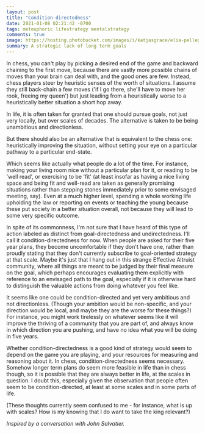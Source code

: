 ```yaml
---
layout: post
title: "Condition-directedness"
date: 2021-01-08 02:21:42 -0700
tags: meteuphoric lifestrategy mentalstrategy
comments: true
image: https://hosting.photobucket.com/images/i/katjasgrace/elia-pellegrini-NfqDQa6953Q-unsplash.jpg
summary: A strategic lack of long term goals
---
```

In chess, you can't play by picking a desired end of the game and backward chaining to the first move, because there are vastly more possible chains of moves than your brain can deal with, and the good ones are few. Instead, chess players steer by heuristic senses of the worth of situations. I assume they still back-chain a few moves ('if I go there, she'll have to move her rook, freeing my queen') but just leading from a heuristically worse to a heuristically better situation a short hop away.<!--ex-->

In life, it is often taken for granted that one should pursue goals, not just very locally, but over scales of decades. The alternative is taken to be being unambitious and directionless.

But there should also be an alternative that is equivalent to the chess one: heuristically improving the situation, without setting your eye on a particular pathway to a particular end-state.

Which seems like actually what people do a lot of the time. For instance, making your living room nice without a particular plan for it, or reading to be 'well read', or exercising to be 'fit' (at least insofar as having a nice living space and being fit and well-read are taken as generally promising situations rather than stepping stones immediately prior to some envisaged meeting, say). Even at a much higher level, spending a whole working life upholding the law or reporting on events or teaching the young because these put society in a better situation overall, not because they will lead to some very specific outcome.

In spite of its commonness, I'm not sure that I have heard of this type of action labeled as distinct from goal-directedness and undirectedness. I'll call it condition-directedness for now. When people are asked for their five year plans, they become uncomfortable if they don't have one, rather than proudly stating that they don't currently subscribe to goal-oriented strategy at that scale. Maybe it's just that I hang out in this strange Effective Altruist community, where all things are meant to be judged by their final measure on the goal, which perhaps encourages evaluating them explicitly with reference to an envisaged path to the goal, especially if it is otherwise hard to distinguish the valuable actions from doing whatever you feel like.

It seems like one could be condition-directed and yet very ambitious and not directionless. (Though your ambition would be non-specific, and your direction would be local, and maybe they are the worse for these things?) For instance, you might work tirelessly on whatever seems like it will improve the thriving of a community that you are part of, and always know in which direction you are pushing, and have no idea what you will be doing in five years.

Whether condition-directedness is a good kind of strategy would seem to depend on the game you are playing, and your resources for measuring and reasoning about it. In chess, condition-directedness seems necessary. Somehow longer term plans do seem more feasible in life than in chess though, so it is possible that they are always better in life, at the scales in question. I doubt this, especially given the observation that people often seem to be condition-directed, at least at some scales and in some parts of life.

(These thoughts currently seem confused to me - for instance, what is up with scales? How is my knowing that I do want to take the king relevant?)

*Inspired by a conversation with John Salvatier.*
